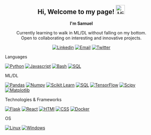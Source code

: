 <h2 align="center" style="margin-top: 0px;">Hi, Welcome to my page! <img width="30" src="https://github-production-user-asset-6210df.s3.amazonaws.com/24524555/238178097-766d336d-b87d-44ba-807c-c51de2bc6b4d.gif" alt="Hi" align="top-center" /> </h2>

<p fontsize="15px" align="center" style="margin-top: 0px;"><b>I'm Samuel</b></p>
<p align="center" style="margin-top: 0px;">Currently learning to walk in ML/DL without falling on my bottom. <br>
Open to collaborating on interesting and innovative projects.</p>

<div align="center" >
  
[![Linkedin](https://img.shields.io/badge/LinkedIn-0077B5?style=for-the-badge&logo=linkedin&logoColor=white)](https://www.linkedin.com/in/samuel-oshio/) [![Email](https://img.shields.io/badge/Gmail-D14836?style=for-the-badge&logo=gmail&logoColor=white)](mailto:samueloshio5@gmail.com) [![Twitter](https://img.shields.io/badge/Twitter-1DA1F2?style=for-the-badge&logo=twitter&logoColor=white)](https://twitter.com/samueloshio)

</div>

<p style="margin-top: 0px;">Languages </p>

<div align="left" >
  
[![Python](https://img.shields.io/badge/Python-FFD43B?style=for-the-badge&logo=python&logoColor=blue)](https://github.com/samueloshio) [![Javascript](https://img.shields.io/badge/JavaScript-323330?style=for-the-badge&logo=javascript&logoColor=F7DF1E)](https://github.com/samueloshio) [![Bash](https://img.shields.io/badge/Shell_Script-121011?style=for-the-badge&logo=gnu-bash&logoColor=white)](https://github.com/samueloshio) [![SQL](https://img.shields.io/badge/SQL-323330?style=for-the-badge&logo=mysql&logoColor=white)](https://github.com/samueloshio)

</div>

<a href="https://github.com/samueloshio"></a><p font-style="b" style="margin-top: 0px;">ML/DL </p>

<div align="left" >
  
[![Pandas](https://img.shields.io/badge/Pandas-2C2D72?style=for-the-badge&logo=pandas&logoColor=white)](https://github.com/samueloshio) [![Numpy](https://img.shields.io/badge/Numpy-777BB4?style=for-the-badge&logo=numpy&logoColor=white)](https://github.com/samueloshio) [![Scikit Learn](https://img.shields.io/badge/scikit_learn-F7931E?style=for-the-badge&logo=scikit-learn&logoColor=white)](https://github.com/samueloshio) [![SQL](https://img.shields.io/badge/SQL-005C84?style=for-the-badge&logo=mysql&logoColor=white)](https://github.com/samueloshio) [![TensorFlow](https://img.shields.io/badge/TensorFlow-FF6F00?style=for-the-badge&logo=TensorFlow&logoColor=white)](https://github.com/samueloshio) [![Scipy](https://img.shields.io/badge/SciPy-654FF0?style=for-the-badge&logo=SciPy&logoColor=white)](https://github.com/samueloshio) [![Matplotlib](https://img.shields.io/badge/Matplotlib-239120?style=for-the-badge&logo=plotly&logoColor=white)](https://github.com/samueloshio)

</div>

<a href="https://github.com/samueloshio"></a><p font-style="b" style="margin-top: 0px;">Technologies & Frameworks </p>

<div align="left" >
  
[![Flask](https://img.shields.io/badge/Flask-000000?style=for-the-badge&logo=flask&logoColor=white)](https://github.com/samueloshio) [![React](https://img.shields.io/badge/React-20232A?style=for-the-badge&logo=react&logoColor=61DAFB)](https://github.com/samueloshio) [![HTMl](https://img.shields.io/badge/HTML-E34F26?style=for-the-badge&logo=html5&logoColor=white)](https://github.com/samueloshio) [![CSS](https://img.shields.io/badge/CSS-1572B6?style=for-the-badge&logo=css3&logoColor=white)](https://github.com/samueloshio) [![Docker](https://img.shields.io/badge/Docker-2CA5E0?style=for-the-badge&logo=docker&logoColor=white)](https://github.com/samueloshio)

</div>

<a href="https://github.com/samueloshio"></a><p font-style="b" style="margin-top: 0px;">OS </p>

<div align="left" >
  
[![Linux](https://img.shields.io/badge/Linux-FCC624?style=for-the-badge&logo=linux&logoColor=black)](https://github.com/samueloshio) [![Windows](https://img.shields.io/badge/Windows-0078D6?style=for-the-badge&logo=windows&logoColor=white)](https://github.com/samueloshio) 

</div>
